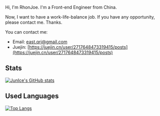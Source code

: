 

Hi, I'm RhonJoe. I'm a Front-end Engineer from China.

Now, I want to have a work-life-balance job. If you have any opportunity, please contact me. Thanks.


You can contact me:

- Email: east.qrj@gmail.com
- Juejin: [https://juejin.cn/user/2717648473319415/posts](https://juejin.cn/user/2717648473319415/posts)


## Stats

[![JunIce's GitHub stats](https://github-readme-stats.vercel.app/api?username=JunIce&show_icons=true&theme=onedark)](https://github.com/anuraghazra/github-readme-stats)


## Used Languages

[![Top Langs](https://github-readme-stats.vercel.app/api/top-langs/?username=JunIce&layout=compact)](https://github.com/anuraghazra/github-readme-stats)

